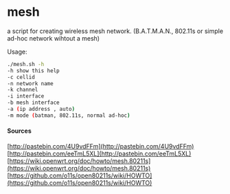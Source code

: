 # mesh
a script for creating wireless mesh network. (B.A.T.M.A.N., 802.11s or simple ad-hoc network wihtout a mesh)

Usage:
```bash
./mesh.sh -h
-h show this help
-c cellid
-n network name
-k channel
-i interface
-b mesh interface
-a (ip address , auto)
-m mode (batman, 802.11s, normal ad-hoc)
```


#### Sources

[http://pastebin.com/4U9vdFFm](http://pastebin.com/4U9vdFFm)
[http://pastebin.com/eeTmL5XL](http://pastebin.com/eeTmL5XL)
[https://wiki.openwrt.org/doc/howto/mesh.80211s](https://wiki.openwrt.org/doc/howto/mesh.80211s)
[https://github.com/o11s/open80211s/wiki/HOWTO](https://github.com/o11s/open80211s/wiki/HOWTO)


